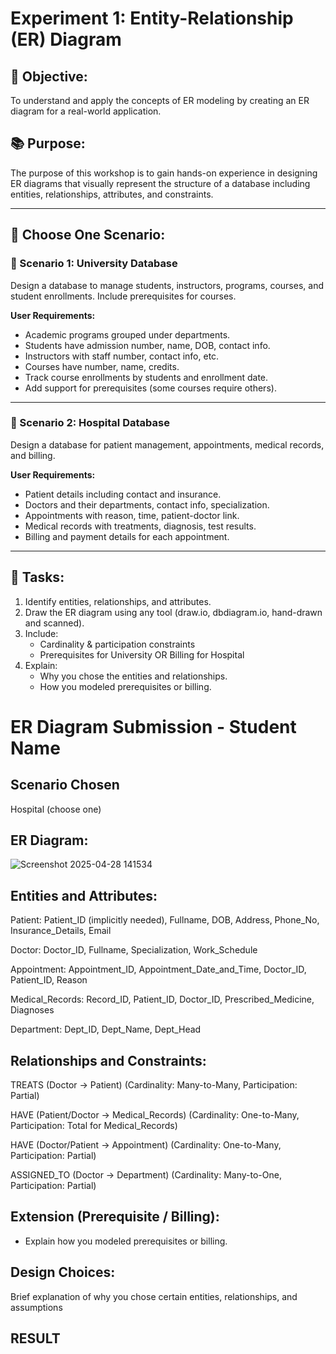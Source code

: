 # Experiment 1: Entity-Relationship (ER) Diagram

## 🎯 Objective:
To understand and apply the concepts of ER modeling by creating an ER diagram for a real-world application.

## 📚 Purpose:
The purpose of this workshop is to gain hands-on experience in designing ER diagrams that visually represent the structure of a database including entities, relationships, attributes, and constraints.

---

## 🧪 Choose One Scenario:

### 🔹 Scenario 1: University Database
Design a database to manage students, instructors, programs, courses, and student enrollments. Include prerequisites for courses.

**User Requirements:**
- Academic programs grouped under departments.
- Students have admission number, name, DOB, contact info.
- Instructors with staff number, contact info, etc.
- Courses have number, name, credits.
- Track course enrollments by students and enrollment date.
- Add support for prerequisites (some courses require others).

---

### 🔹 Scenario 2: Hospital Database
Design a database for patient management, appointments, medical records, and billing.

**User Requirements:**
- Patient details including contact and insurance.
- Doctors and their departments, contact info, specialization.
- Appointments with reason, time, patient-doctor link.
- Medical records with treatments, diagnosis, test results.
- Billing and payment details for each appointment.

---

## 📝 Tasks:
1. Identify entities, relationships, and attributes.
2. Draw the ER diagram using any tool (draw.io, dbdiagram.io, hand-drawn and scanned).
3. Include:
   - Cardinality & participation constraints
   - Prerequisites for University OR Billing for Hospital
4. Explain:
   - Why you chose the entities and relationships.
   - How you modeled prerequisites or billing.

# ER Diagram Submission - Student Name

## Scenario Chosen
Hospital (choose one)

## ER Diagram:
![Screenshot 2025-04-28 141534](https://github.com/user-attachments/assets/eedd26dd-6677-4757-8ef2-10d773f5f320)


## Entities and Attributes:
Patient: Patient_ID (implicitly needed), Fullname, DOB, Address, Phone_No, Insurance_Details, Email

Doctor: Doctor_ID, Fullname, Specialization, Work_Schedule

Appointment: Appointment_ID, Appointment_Date_and_Time, Doctor_ID, Patient_ID, Reason

Medical_Records: Record_ID, Patient_ID, Doctor_ID, Prescribed_Medicine, Diagnoses

Department: Dept_ID, Dept_Name, Dept_Head

## Relationships and Constraints:
TREATS (Doctor → Patient) (Cardinality: Many-to-Many, Participation: Partial)

HAVE (Patient/Doctor → Medical_Records) (Cardinality: One-to-Many, Participation: Total for Medical_Records)

HAVE (Doctor/Patient → Appointment) (Cardinality: One-to-Many, Participation: Partial)

ASSIGNED_TO (Doctor → Department) (Cardinality: Many-to-One, Participation: Partial)



## Extension (Prerequisite / Billing):
- Explain how you modeled prerequisites or billing.

## Design Choices:
Brief explanation of why you chose certain entities, relationships, and assumptions

## RESULT
